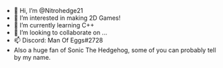 - 👋 Hi, I’m @Nitrohedge21
- 👀 I’m interested in making 2D Games!
- 🌱 I’m currently learning C++
- 💞️ I’m looking to collaborate on ...
- 📫 Discord: Man Of Eggs#2728
- Also a huge fan of Sonic The Hedgehog, some of you can probably tell by my name.

<!---
Nitrohedge21/Nitrohedge21 is a ✨ special ✨ repository because its `README.md` (this file) appears on your GitHub profile.
You can click the Preview link to take a look at your changes.
--->
